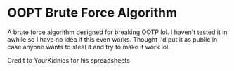 # OOPT Brute Force Algorithm
 A brute force algorithm designed for breaking OOTP lol. I haven't tested it in awhile so I have no idea if this even works. Thought i'd put it as public in case anyone wants to steal it and try to make it work lol.
 
Credit to YourKidnies for his spreadsheets
